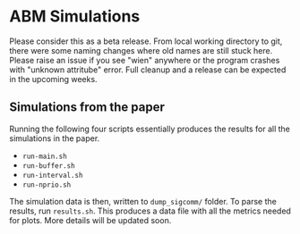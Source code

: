 # ABM Simulations

Please consider this as a beta release. From local working directory to git, there were some naming changes where old names are still stuck here. Please raise an issue if you see "wien" anywhere or the program crashes with "unknown attritube" error. Full cleanup and a release can be expected in the upcoming weeks.

## Simulations from the paper

Running the following four scripts essentially produces the results for all the simulations in the paper.

- `run-main.sh`
- `run-buffer.sh`
- `run-interval.sh`
- `run-nprio.sh`

The simulation data is then, written to `dump_sigcomm/` folder. To parse the results, run `results.sh`. This produces a data file with all the metrics needed for plots. More details will be updated soon.